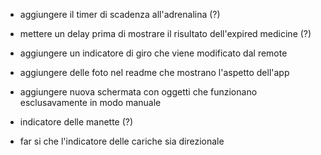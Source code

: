 - aggiungere il timer di scadenza all'adrenalina (?)

- mettere un delay prima di mostrare il risultato dell'expired medicine (?)

- aggiungere un indicatore di giro che viene modificato dal remote

- aggiungere delle foto nel readme che mostrano l'aspetto dell'app

- aggiungere nuova schermata con oggetti che funzionano esclusavamente in modo manuale

- indicatore delle manette (?)

- far si che l'indicatore delle cariche sia direzionale


